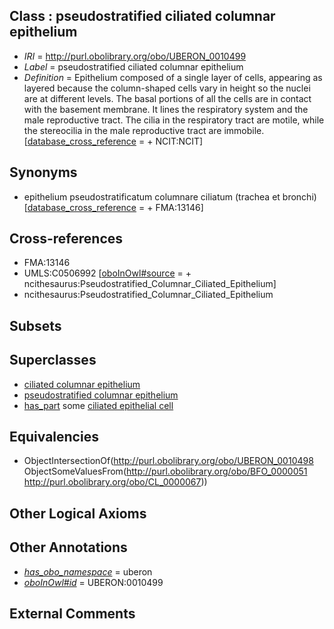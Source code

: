 
## Class : pseudostratified ciliated columnar epithelium

 * *IRI* = http://purl.obolibrary.org/obo/UBERON_0010499
 * *Label* = pseudostratified ciliated columnar epithelium
 * *Definition* = Epithelium composed of a single layer of cells, appearing as layered because the column-shaped cells vary in height so the nuclei are at different levels. The basal portions of all the cells are in contact with the basement membrane. It lines the respiratory system and the male reproductive tract. The cilia in the respiratory tract are motile, while the stereocilia in the male reproductive tract are immobile. [[database_cross_reference](../../ef/oboInOwl#hasDbXref.md) =  + NCIT:NCIT]

## Synonyms

 * epithelium pseudostratificatum columnare ciliatum (trachea et bronchi) [[database_cross_reference](../../ef/oboInOwl#hasDbXref.md) =  + FMA:13146]

## Cross-references

 * FMA:13146
 * UMLS:C0506992 [[oboInOwl#source](../../ce/oboInOwl#source.md) =  + ncithesaurus:Pseudostratified_Columnar_Ciliated_Epithelium]
 * ncithesaurus:Pseudostratified_Columnar_Ciliated_Epithelium

## Subsets


## Superclasses

 * [ciliated columnar epithelium](../../UBERON/92/UBERON_0007592.md)
 * [pseudostratified columnar epithelium](../../UBERON/98/UBERON_0010498.md)
 * [has_part](../../BFO/51/BFO_0000051.md) some [ciliated epithelial cell](../../CL/67/CL_0000067.md)

## Equivalencies

 * ObjectIntersectionOf(<http://purl.obolibrary.org/obo/UBERON_0010498> ObjectSomeValuesFrom(<http://purl.obolibrary.org/obo/BFO_0000051> <http://purl.obolibrary.org/obo/CL_0000067>))

## Other Logical Axioms


## Other Annotations

 * *[has_obo_namespace](../../ce/oboInOwl#hasOBONamespace.md)* = uberon
 * *[oboInOwl#id](../../id/oboInOwl#id.md)* = UBERON:0010499

## External Comments

